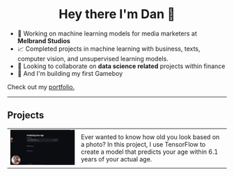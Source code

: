 <h1 align="center">Hey there I'm Dan 👋</h1>

<!--
**danp0kes/danp0kes** is a ✨ _special_ ✨ repository because its `README.md` (this file) appears on your GitHub profile.

Here are some ideas to get you started:
-->

- 🔭 Working on machine learning models for media marketers at **Melbrand Studios** <!--- 🌱 Currently learning **** -->
- 📈 Completed projects in machine learning with business, texts, computer vision, and unsupervised learning models.
- 👯 Looking to collaborate on **data science related** projects within finance
- 🤞 And I'm building my first Gameboy

Check out my [portfolio.](https://github.com/danp0kes/triple-ten-projects)

---

<h2 align='left'> Projects </h2>

<table>
  <tr>
    <td><img src="gifs/predict-age.gif" alt="Predict Age Gif"></td>
    <td>Ever wanted to know how old you look based on a photo? In this project, I use TensorFlow to create a model that predicts your age within 6.1 years of your actual age.</td>
  </tr>
</table>
